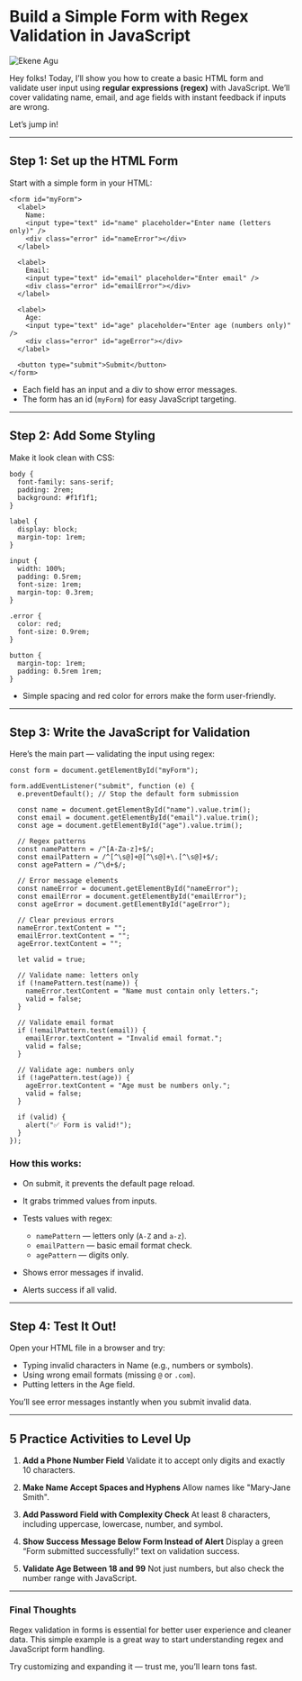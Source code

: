 # Build a Simple Form with Regex Validation in JavaScript

![Ekene Agu](https://agunechembaekene.wordpress.com/wp-content/uploads/2025/05/imagine_a_colorful_playful_web_developer_s_desk.jpeg)


Hey folks! Today, I’ll show you how to create a basic HTML form and validate user input using **regular expressions (regex)** with JavaScript. We’ll cover validating name, email, and age fields with instant feedback if inputs are wrong.

Let’s jump in!

---

## Step 1: Set up the HTML Form

Start with a simple form in your HTML:

```
<form id="myForm">
  <label>
    Name:
    <input type="text" id="name" placeholder="Enter name (letters only)" />
    <div class="error" id="nameError"></div>
  </label>

  <label>
    Email:
    <input type="text" id="email" placeholder="Enter email" />
    <div class="error" id="emailError"></div>
  </label>

  <label>
    Age:
    <input type="text" id="age" placeholder="Enter age (numbers only)" />
    <div class="error" id="ageError"></div>
  </label>

  <button type="submit">Submit</button>
</form>
```

* Each field has an input and a div to show error messages.
* The form has an id (`myForm`) for easy JavaScript targeting.

---

## Step 2: Add Some Styling

Make it look clean with CSS:

```
body {
  font-family: sans-serif;
  padding: 2rem;
  background: #f1f1f1;
}

label {
  display: block;
  margin-top: 1rem;
}

input {
  width: 100%;
  padding: 0.5rem;
  font-size: 1rem;
  margin-top: 0.3rem;
}

.error {
  color: red;
  font-size: 0.9rem;
}

button {
  margin-top: 1rem;
  padding: 0.5rem 1rem;
}
```

* Simple spacing and red color for errors make the form user-friendly.

---

## Step 3: Write the JavaScript for Validation

Here’s the main part — validating the input using regex:

```
const form = document.getElementById("myForm");

form.addEventListener("submit", function (e) {
  e.preventDefault(); // Stop the default form submission

  const name = document.getElementById("name").value.trim();
  const email = document.getElementById("email").value.trim();
  const age = document.getElementById("age").value.trim();

  // Regex patterns
  const namePattern = /^[A-Za-z]+$/;
  const emailPattern = /^[^\s@]+@[^\s@]+\.[^\s@]+$/;
  const agePattern = /^\d+$/;

  // Error message elements
  const nameError = document.getElementById("nameError");
  const emailError = document.getElementById("emailError");
  const ageError = document.getElementById("ageError");

  // Clear previous errors
  nameError.textContent = "";
  emailError.textContent = "";
  ageError.textContent = "";

  let valid = true;

  // Validate name: letters only
  if (!namePattern.test(name)) {
    nameError.textContent = "Name must contain only letters.";
    valid = false;
  }

  // Validate email format
  if (!emailPattern.test(email)) {
    emailError.textContent = "Invalid email format.";
    valid = false;
  }

  // Validate age: numbers only
  if (!agePattern.test(age)) {
    ageError.textContent = "Age must be numbers only.";
    valid = false;
  }

  if (valid) {
    alert("✅ Form is valid!");
  }
});
```

### How this works:

* On submit, it prevents the default page reload.
* It grabs trimmed values from inputs.
* Tests values with regex:

  * `namePattern` — letters only (`A-Z` and `a-z`).
  * `emailPattern` — basic email format check.
  * `agePattern` — digits only.
* Shows error messages if invalid.
* Alerts success if all valid.

---

## Step 4: Test It Out!

Open your HTML file in a browser and try:

* Typing invalid characters in Name (e.g., numbers or symbols).
* Using wrong email formats (missing `@` or `.com`).
* Putting letters in the Age field.

You’ll see error messages instantly when you submit invalid data.

---

## 5 Practice Activities to Level Up

1. **Add a Phone Number Field**
   Validate it to accept only digits and exactly 10 characters.

2. **Make Name Accept Spaces and Hyphens**
   Allow names like "Mary-Jane Smith".

3. **Add Password Field with Complexity Check**
   At least 8 characters, including uppercase, lowercase, number, and symbol.

4. **Show Success Message Below Form Instead of Alert**
   Display a green “Form submitted successfully!” text on validation success.

5. **Validate Age Between 18 and 99**
   Not just numbers, but also check the number range with JavaScript.

---

### Final Thoughts

Regex validation in forms is essential for better user experience and cleaner data. This simple example is a great way to start understanding regex and JavaScript form handling.

Try customizing and expanding it — trust me, you’ll learn tons fast.
